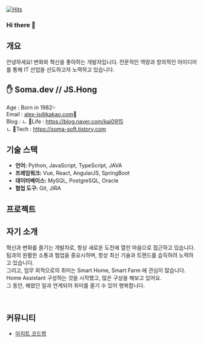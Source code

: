 [![Hits](https://hits.seeyoufarm.com/api/count/incr/badge.svg?url=https%3A%2F%2Fgithub.com%2Fsoma-js%2Fhit-counter&count_bg=%2379C83D&title_bg=%23555555&icon=&icon_color=%23E7E7E7&title=hits&edge_flat=false)](https://hits.seeyoufarm.com)
### Hi there 👋

## 개요

안녕하세요! 변화와 혁신을 좋아하는 개발자입니다. 전문적인 역량과 창의적인 아이디어를 통해 IT 산업을 선도하고자 노력하고 있습니다.

## ✋ Soma.dev // JS.Hong
Age : Born in 1982💦 <br/>
Email : alex-js@kakao.com💬 <br/>
Blog : 
  ㄴ Life : https://blog.naver.com/kai0915 <br/>
  ㄴ Tech : https://soma-soft.tistory.com <br/>

## 기술 스택

- **언어:** Python, JavaScript, TypeScript, JAVA
- **프레임워크:** Vue, React, AngularJS, SpringBoot
- **데이터베이스:** MySQL, PostgreSQL, Oracle
- **협업 도구:** Git, JIRA

## 프로젝트
## 자기 소개
혁신과 변화를 즐기는 개발자로, 항상 새로운 도전에 열린 마음으로 접근하고 있습니다. <br/>
팀과의 원활한 소통과 협업을 중요시하며, 항상 최신 기술과 트렌드를 습득하려 노력하고 있습니다. <br/>
그리고, 업무 외적으로의 취미는 Smart Home, Smart Farm 에 관심이 많습니다. <br/>
Home Assistant 구성하는 것을 시작했고, 많은 구상을 해보고 있어요. <br/>
그 동안, 해왔던 일과 연계되어 취미를 즐기 수 있어 행복합니다. <br/>

<br/>

## 커뮤니티 
- [아지트 코드랩](https://lyrical-pail-d05.notion.site/Code-labs-39515c0fcaab47b49335e1cbee923676?pvs=4)
